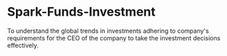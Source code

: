 # Spark-Funds-Investment
To understand the global trends in investments adhering to company's requirements for the CEO of the company to take the investment decisions effectively.
